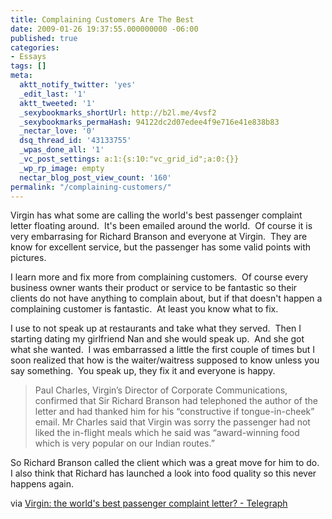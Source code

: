 ```yaml
---
title: Complaining Customers Are The Best
date: 2009-01-26 19:37:55.000000000 -06:00
published: true
categories:
- Essays
tags: []
meta:
  aktt_notify_twitter: 'yes'
  _edit_last: '1'
  aktt_tweeted: '1'
  _sexybookmarks_shortUrl: http://b2l.me/4vsf2
  _sexybookmarks_permaHash: 94122dc2d07edee4f9e716e41e838b83
  _nectar_love: '0'
  dsq_thread_id: '43133755'
  _wpas_done_all: '1'
  _vc_post_settings: a:1:{s:10:"vc_grid_id";a:0:{}}
  _wp_rp_image: empty
  nectar_blog_post_view_count: '160'
permalink: "/complaining-customers/"
---
```

Virgin has what some are calling the world's best passenger complaint letter floating around.  It's been emailed around the world.  Of course it is very embarrasing for Richard Branson and everyone at Virgin.  They are know for excellent service, but the passenger has some valid points with pictures.

I learn more and fix more from complaining customers.  Of course every business owner wants their product or service to be fantastic so their clients do not have anything to complain about, but if that doesn't happen a complaining customer is fantastic.  At least you know what to fix.

I use to not speak up at restaurants and take what they served.  Then I starting dating my girlfriend Nan and she would speak up.  And she got what she wanted.  I was embarrassed a little the first couple of times but I soon realized that how is the waiter/waitress supposed to know unless you say something.  You speak up, they fix it and everyone is happy.
<blockquote><p>Paul Charles, Virgin’s Director of Corporate Communications, confirmed that         Sir Richard Branson had telephoned the author of the letter and had         thanked him for his “constructive if tongue-in-cheek” email. Mr Charles         said that Virgin was sorry the passenger had not liked the in-flight         meals which he said was “award-winning food which is very popular on our         Indian routes.”</p></blockquote>
<p>So Richard Branson called the client which was a great move for him to do.  I also think that Richard has launched a look into food quality so this never happens again.

via <a href="http://www.telegraph.co.uk/travel/travelnews/4344890/Virgin-the-worlds-best-passenger-complaint-letter.html" rel="nofollow">Virgin: the world's best passenger complaint letter? - Telegraph</a></p>
